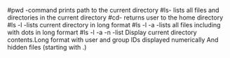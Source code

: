 #pwd -command prints path to the current directory
#ls- lists all files and directories in the current directory
#cd- returns user to the home directory
#ls -l  -lists current directory in long format
#ls -l -a     -lists all files including with dots in long formart
#ls -l -a -n     -list Display current directory contents.Long format with user and group IDs displayed numerically And hidden files (starting with .)
